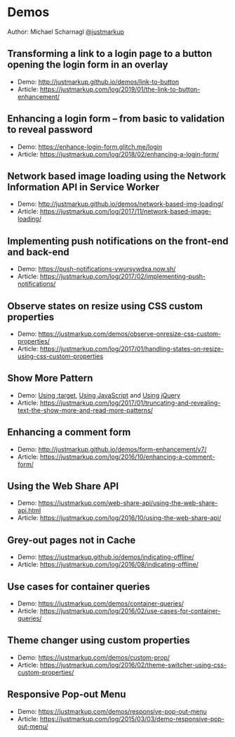 Demos
============

Author: Michael Scharnagl [@justmarkup](https://twitter.com/justmarkup)

Transforming a link to a login page to a button opening the login form in an overlay
------------
* Demo: http://justmarkup.github.io/demos/link-to-button
* Article:  https://justmarkup.com/log/2019/01/the-link-to-button-enhancement/

Enhancing a login form – from basic to validation to reveal password
------------
* Demo: https://enhance-login-form.glitch.me/login
* Article: https://justmarkup.com/log/2018/02/enhancing-a-login-form/

Network based image loading using the Network Information API in Service Worker
------------
* Demo: http://justmarkup.github.io/demos/network-based-img-loading/
* Article: https://justmarkup.com/log/2017/11/network-based-image-loading/

Implementing push notifications on the front-end and back-end
------------
 * Demo: https://push-notifications-vwursywdxa.now.sh/
 * Article: https://justmarkup.com/log/2017/02/implementing-push-notifications/

Observe states on resize using CSS custom properties
------------
 * Demo: https://justmarkup.com/demos/observe-onresize-css-custom-properties/
 * Article: https://justmarkup.com/log/2017/01/handling-states-on-resize-using-css-custom-properties

Show More Pattern
------------
 * Demo: [Using :target](https://justmarkup.com/demos/toggle-content/showmore/with-target), [Using JavaScript](https://justmarkup.com/demos/toggle-content/showmore/with-jquery/) and [Using jQuery](https://justmarkup.com/demos/toggle-content/showmore/with-js/)
 * Article: https://justmarkup.com/log/2017/01/truncating-and-revealing-text-the-show-more-and-read-more-patterns/

Enhancing a comment form
------------
 * Demo: http://justmarkup.github.io/demos/form-enhancement/v7/
 * Article: https://justmarkup.com/log/2016/10/enhancing-a-comment-form/

Using the Web Share API
------------
 * Demo: https://justmarkup.com/web-share-api/using-the-web-share-api.html
 * Article: https://justmarkup.com/log/2016/10/using-the-web-share-api/

Grey-out pages not in Cache
------------
 * Demo: https://justmarkup.github.io/demos/indicating-offline/
 * Article: https://justmarkup.com/log/2016/08/indicating-offline/

Use cases for container queries
------------
 * Demo: https://justmarkup.com/demos/container-queries/
 * Article: https://justmarkup.com/log/2016/02/use-cases-for-container-queries/

Theme changer using custom properties
------------
 * Demo: https://justmarkup.com/demos/custom-prop/
 * Article: https://justmarkup.com/log/2016/02/theme-switcher-using-css-custom-properties/

Responsive Pop-out Menu
------------
 * Demo: https://justmarkup.com/demos/responsive-pop-out-menu
 * Article: https://justmarkup.com/log/2015/03/03/demo-responsive-pop-out-menu/
 
